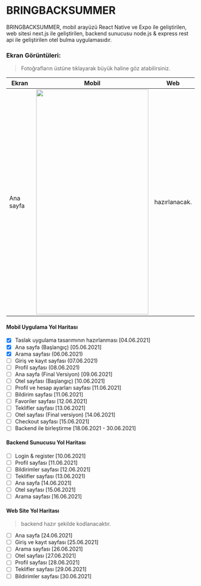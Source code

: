# BRINGBACKSUMMER
BRINGBACKSUMMER, mobil arayüzü React Native ve Expo ile geliştirilen, web sitesi next.js ile geliştirilen, backend sunucusu node.js & express rest api ile geliştirilen otel bulma uygulamasıdır.

### Ekran Görüntüleri:
> Fotoğrafların üstüne tıklayarak büyük haline göz atabilirsiniz.

| Ekran | Mobil  | Web |
|--|--|--|
| Ana sayfa | <img src="https://user-images.githubusercontent.com/50625747/120895183-7b9de600-c624-11eb-979a-2d35716b85a7.png" width="300" height="600" />| hazırlanacak. |

#### Mobil Uygulama Yol Haritası
 - [x] Taslak uygulama tasarımının hazırlanması [04.06.2021]
 - [x] Ana sayfa (Başlangıç) [05.06.2021]
 - [x] Arama sayfası (06.06.2021)
 - [ ] Giriş ve kayıt sayfası (07.06.2021)
 - [ ] Profil sayfası (08.06.2021)
 - [ ] Ana sayfa (Final Versiyon) [09.06.2021]
 - [ ] Otel sayfası (Başlangıç) [10.06.2021]
 - [ ] Profil ve hesap ayarları sayfası [11.06.2021]
 - [ ] Bildirim sayfası [11.06.2021]
 - [ ] Favoriler sayfası [12.06.2021]
 - [ ] Teklifler sayfası [13.06.2021]
 - [ ] Otel sayfası (Final versiyon) [14.06.2021]
 - [ ] Checkout sayfası [15.06.2021]
 - [ ] Backend ile birleştirme [18.06.2021 - 30.06.2021]

#### Backend Sunucusu Yol Haritası
 - [ ] Login & register [10.06.2021]
 - [ ] Profil sayfası [11.06.2021]
 - [ ] Bildirimler sayfası [12.06.2021]
 - [ ] Teklifler sayfası (13.06.2021)
 - [ ] Ana sayfa [14.06.2021]
 - [ ] Otel sayfası [15.06.2021]
 - [ ] Arama sayfası [16.06.2021]

#### Web Site Yol Haritası
> backend hazır şekilde kodlanacaktır.
 - [ ] Ana sayfa [24.06.2021]
 - [ ] Giriş ve kayıt sayfası [25.06.2021]
 - [ ] Arama sayfası [26.06.2021]
 - [ ] Otel sayfası [27.06.2021]
 - [ ] Profil sayfası [28.06.2021]
 - [ ] Teklifler sayfası [29.06.2021]
 - [ ] Bildirimler sayfası [30.06.2021]
